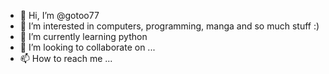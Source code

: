 - 👋 Hi, I’m @gotoo77
- 👀 I’m interested in computers, programming, manga and so much stuff :)
- 🌱 I’m currently learning python
- 💞️ I’m looking to collaborate on ...
- 📫 How to reach me ...

<!---
gotoo77/gotoo77 is a ✨ special ✨ repository because its `README.md` (this file) appears on your GitHub profile.
You can click the Preview link to take a look at your changes.
--->
